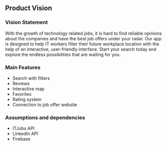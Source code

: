 
## Product Vision

### Vision Statement

With the growth of technology related jobs, it is hard to find reliable opinions about the companies and have the best job offers under your radar. Our app is designed to help IT workers filter their future workplace location with the help of an interactive, user-friendly interface. Start your search today and explore the endless possibilities that are waiting for you.

### Main Features
- Search with filters
- Reviews
- Interactive map
- Favorites
- Rating system
- Connection to job offer website

### Assumptions and dependencies
- ITJobs API
- LinkedIn API
- Firebase 

